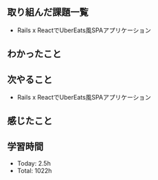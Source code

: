 ## 取り組んだ課題一覧
- Rails x ReactでUberEats風SPAアプリケーション
## わかったこと
## 次やること
- Rails x ReactでUberEats風SPAアプリケーション
## 感じたこと
## 学習時間
- Today: 2.5h
- Total: 1022h